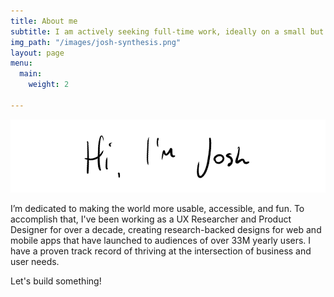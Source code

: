 ```yaml
---
title: About me
subtitle: I am actively seeking full-time work, ideally on a small but growing team
img_path: "/images/josh-synthesis.png"
layout: page
menu:
  main:
    weight: 2

---
```

![](/images/hello-2.png)

I’m dedicated to making the world more usable, accessible, and fun. To accomplish that, I've been working as a UX Researcher and Product Designer for over a decade, creating research-backed designs for web and mobile apps that have launched to audiences of over 33M yearly users. I have a proven track record of thriving at the intersection of business and user needs.

Let's build something!